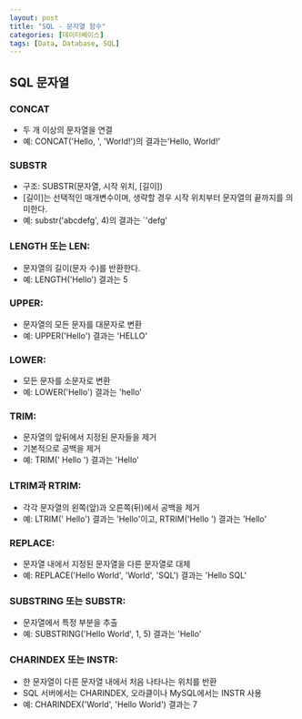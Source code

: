 ```yaml
---
layout: post
title: "SQL - 문자열 함수"
categories: [데이터베이스]
tags: [Data, Database, SQL]
---
```


## SQL 문자열

### CONCAT

- 두 개 이상의 문자열을 연결
- 예: CONCAT('Hello, ', 'World!')의 결과는'Hello, World!'

### SUBSTR

- 구조: SUBSTR(문자열, 시작 위치, [길이])
- [길이]는 선택적인 매개변수이며, 생략할 경우 시작 위치부터 문자열의 끝까지를 의미한다.
- 예: substr('abcdefg', 4)의 결과는 `'defg'

### LENGTH 또는 LEN:

- 문자열의 길이(문자 수)를 반환한다.
- 예: LENGTH('Hello') 결과는 5

### UPPER:

- 문자열의 모든 문자를 대문자로 변환
- 예: UPPER('Hello') 결과는 'HELLO'

### LOWER:

- 모든 문자를 소문자로 변환
- 예: LOWER('Hello') 결과는 'hello'

### TRIM:

- 문자열의 앞뒤에서 지정된 문자들을 제거
- 기본적으로 공백을 제거
- 예: TRIM(' Hello ') 결과는 'Hello'

### LTRIM과 RTRIM:

- 각각 문자열의 왼쪽(앞)과 오른쪽(뒤)에서 공백을 제거
- 예: LTRIM(' Hello') 결과는 'Hello'이고, RTRIM('Hello ') 결과는 'Hello'

### REPLACE:

- 문자열 내에서 지정된 문자열을 다른 문자열로 대체
- 예: REPLACE('Hello World', 'World', 'SQL') 결과는 'Hello SQL'

### SUBSTRING 또는 SUBSTR:

- 문자열에서 특정 부분을 추출
- 예: SUBSTRING('Hello World', 1, 5) 결과는 'Hello'

### CHARINDEX 또는 INSTR:

- 한 문자열이 다른 문자열 내에서 처음 나타나는 위치를 반환
- SQL 서버에서는 CHARINDEX, 오라클이나 MySQL에서는 INSTR 사용
- 예: CHARINDEX('World', 'Hello World') 결과는 7
